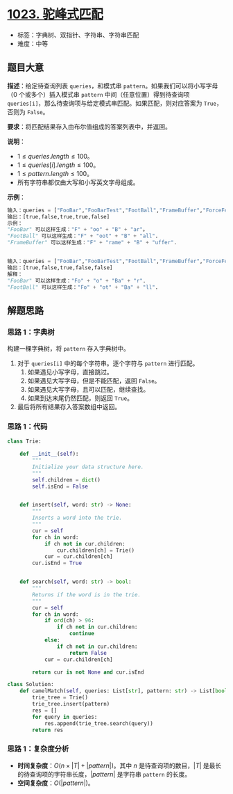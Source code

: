 # [1023. 驼峰式匹配](https://leetcode.cn/problems/camelcase-matching/)

- 标签：字典树、双指针、字符串、字符串匹配
- 难度：中等

## 题目大意

**描述**：给定待查询列表 `queries`，和模式串 `pattern`。如果我们可以将小写字母（0 个或多个）插入模式串 `pattern` 中间（任意位置）得到待查询项 `queries[i]`，那么待查询项与给定模式串匹配。如果匹配，则对应答案为 `True`，否则为 `False`。

**要求**：将匹配结果存入由布尔值组成的答案列表中，并返回。

**说明**：

- $1 \le queries.length \le 100$。
- $1 \le queries[i].length \le 100$。
- $1 \le pattern.length \le 100$。
- 所有字符串都仅由大写和小写英文字母组成。

**示例**：

```Python
输入：queries = ["FooBar","FooBarTest","FootBall","FrameBuffer","ForceFeedBack"], pattern = "FB"
输出：[true,false,true,true,false]
示例：
"FooBar" 可以这样生成："F" + "oo" + "B" + "ar"。
"FootBall" 可以这样生成："F" + "oot" + "B" + "all".
"FrameBuffer" 可以这样生成："F" + "rame" + "B" + "uffer".


输入：queries = ["FooBar","FooBarTest","FootBall","FrameBuffer","ForceFeedBack"], pattern = "FoBa"
输出：[true,false,true,false,false]
解释：
"FooBar" 可以这样生成："Fo" + "o" + "Ba" + "r".
"FootBall" 可以这样生成："Fo" + "ot" + "Ba" + "ll".
```

## 解题思路

### 思路 1：字典树

构建一棵字典树，将 `pattern` 存入字典树中。

1. 对于 `queries[i]` 中的每个字符串。逐个字符与 `pattern` 进行匹配。
   1. 如果遇见小写字母，直接跳过。
   2. 如果遇见大写字母，但是不能匹配，返回 `False`。
   3. 如果遇见大写字母，且可以匹配，继续查找。
   4. 如果到达末尾仍然匹配，则返回 `True`。
2. 最后将所有结果存入答案数组中返回。

### 思路 1：代码

```Python
class Trie:

    def __init__(self):
        """
        Initialize your data structure here.
        """
        self.children = dict()
        self.isEnd = False


    def insert(self, word: str) -> None:
        """
        Inserts a word into the trie.
        """
        cur = self
        for ch in word:
            if ch not in cur.children:
                cur.children[ch] = Trie()
            cur = cur.children[ch]
        cur.isEnd = True


    def search(self, word: str) -> bool:
        """
        Returns if the word is in the trie.
        """
        cur = self
        for ch in word:
            if ord(ch) > 96:
                if ch not in cur.children:
                    continue
            else:
                if ch not in cur.children:
                    return False
            cur = cur.children[ch]

        return cur is not None and cur.isEnd

class Solution:
    def camelMatch(self, queries: List[str], pattern: str) -> List[bool]:
        trie_tree = Trie()
        trie_tree.insert(pattern)
        res = []
        for query in queries:
            res.append(trie_tree.search(query))
        return res
```

### 思路 1：复杂度分析

- **时间复杂度**：$O(n \times |T| + |pattern|)$。其中 $n$ 是待查询项的数目，$|T|$  是最长的待查询项的字符串长度，$|pattern|$ 是字符串 `pattern` 的长度。
- **空间复杂度**：$O(|pattern|)$。

